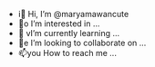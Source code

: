 - i👋 Hi, I’m @maryamawancute
- 👀o I’m interested in ...
- 🌱 vI’m currently learning ...
- 💞️e I’m looking to collaborate on ...
- 📫you How to reach me ...

<!---
maryamawancute/maryamawancute is a ✨ special ✨ repository because its `README.md` (this file) appears on your GitHub profile.
You can click the Preview link to take a look at your changes.
--->
